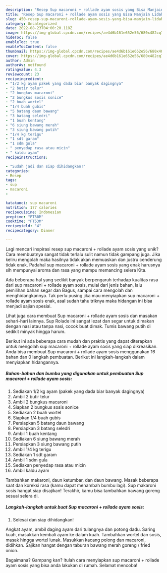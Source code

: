 ```yaml
---
description: "Resep Sup macaroni + rollade ayam sosis yang Bisa Manjain Lidah"
title: "Resep Sup macaroni + rollade ayam sosis yang Bisa Manjain Lidah"
slug: 450-resep-sup-macaroni-rollade-ayam-sosis-yang-bisa-manjain-lidah
category: Uncategorized
date: 2022-08-23T04:00:20.118Z
image: https://img-global.cpcdn.com/recipes/ae4d6b161e652e56/680x482cq70/sup-macaroni-rollade-ayam-sosis-foto-resep-utama.jpg
hideToc: false
enableToc: true
enableTocContent: false
thumbnail: https://img-global.cpcdn.com/recipes/ae4d6b161e652e56/680x482cq70/sup-macaroni-rollade-ayam-sosis-foto-resep-utama.jpg
cover: https://img-global.cpcdn.com/recipes/ae4d6b161e652e56/680x482cq70/sup-macaroni-rollade-ayam-sosis-foto-resep-utama.jpg
author: Admin
authorAv: notfound
ratingvalue: 4.3
reviewcount: 23
recipeingredient:
- "1/2 kg ayam pakek yang dada biar banyak dagingnya"
- "2 butir telur"
- "2 bungkus macaroni"
- "2 bungkus sosis sonice"
- "2 buah wortel"
- "1/4 buah gubis"
- "5 batang daun bawang"
- "3 batang seledri"
- "1 buah kentang"
- "6 siung bawang merah"
- "3 siung bawang putih"
- "1/4 kg terigu"
- "1 sdt garam"
- "1 sdm gula"
- " penyedap rasa atau micin"
- " kaldu ayam"
recipeinstructions:

- "Sudah jadi dan siap dihidangkan!"
categories:
- Resep
tags:
- sup
- macaroni
- 

katakunci: sup macaroni  
nutrition: 177 calories
recipecuisine: Indonesian
preptime: "PT30M"
cooktime: "PT53M"
recipeyield: "4"
recipecategory: Dinner

---
```





Lagi mencari inspirasi resep sup macaroni + rollade ayam sosis yang unik? Cara membuatnya sangat tidak terlalu sulit namun tidak gampang juga. Jika keliru mengolah maka hasilnya tidak akan memuaskan dan justru cenderung tidak enak. Padahal sup macaroni + rollade ayam sosis yang enak harusnya sih mempunyai aroma dan rasa yang mampu memancing selera Kita.





Ada beberapa hal yang sedikit banyak berpengaruh terhadap kualitas rasa dari sup macaroni + rollade ayam sosis, mulai dari jenis bahan, lalu pemilihan bahan segar dan Bagus, sampai cara mengolah dan menghidangkannya. Tak perlu pusing jika mau menyiapkan sup macaroni + rollade ayam sosis enak,      asal sudah tahu triknya maka hidangan ini bisa menjadi sajian spesial.














Lihat juga cara membuat Sup macaroni + rollade ayam sosis dan masakan sehari-hari lainnya. Sup Rolade ini sangat lezat dan segar untuk dimakan dengan nasi atau tanpa nasi, cocok buat dimak. Tumis bawang putih di sedikit minyak hingga harum.






Berikut ini ada beberapa cara mudah dan praktis yang dapat diterapkan untuk mengolah sup macaroni + rollade ayam sosis yang siap dikreasikan. Anda bisa membuat Sup macaroni + rollade ayam sosis menggunakan 16 bahan dan 0 langkah pembuatan. Berikut ini langkah-langkah dalam menyiapkan hidangannya.

<!--inarticleads1-->

##### Bahan-bahan dan bumbu yang digunakan untuk pembuatan Sup macaroni + rollade ayam sosis:

1. Sediakan 1/2 kg ayam (pakek yang dada biar banyak dagingnya)
1. Ambil 2 butir telur
1. Ambil 2 bungkus macaroni
1. Siapkan 2 bungkus sosis sonice
1. Sediakan 2 buah wortel
1. Siapkan 1/4 buah gubis
1. Persiapkan 5 batang daun bawang
1. Persiapkan 3 batang seledri
1. Ambil 1 buah kentang
1. Sediakan 6 siung bawang merah
1. Persiapkan 3 siung bawang putih
1. Ambil 1/4 kg terigu
1. Sediakan 1 sdt garam
1. Ambil 1 sdm gula
1. Sediakan  penyedap rasa atau micin
1. Ambil  kaldu ayam


Tambahkan makaroni, daun ketumbar, dan daun bawang. Masak beberapa saat dan koreksi rasa (kamu dapat menambah bumbu lagi). Sup makaroni sosis hangat siap disajikan! Terakhir, kamu bisa tambahkan bawang goreng sesuai selera di. 

<!--inarticleads2-->

##### Langkah-langkah untuk buat Sup macaroni + rollade ayam sosis:


1. Selesai dan siap dihidangkan!

Angkat ayam, ambil daging ayam dari tulangnya dan potong dadu. Saring kuah, masukkan kembali ayam ke dalam kuah. Tambahkan wortel dan sosis, masak hingga wortel lunak. Masukkan kacang polong dan macaroni, didihkan. Sajikan hangat dengan taburan bawang merah goreng / fried onion. 

Bagaimana? Gampang kan? Itulah cara menyiapkan sup macaroni + rollade ayam sosis yang bisa anda lakukan di rumah. Selamat mencoba!
